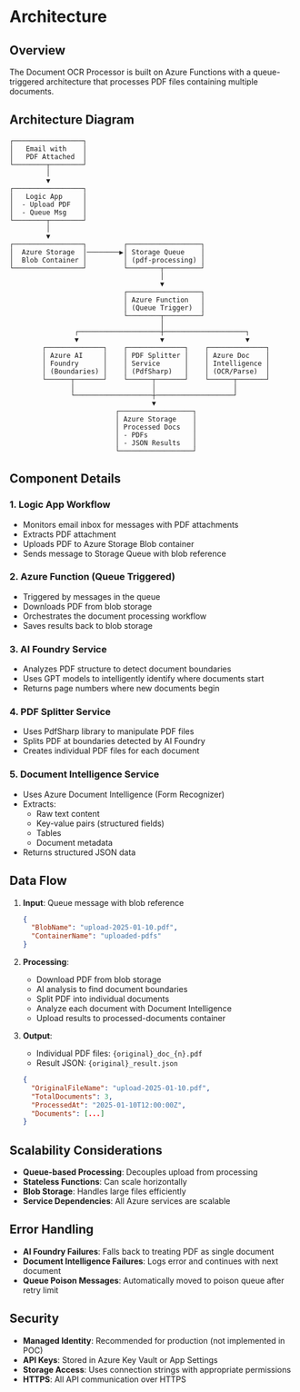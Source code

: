 # Architecture

## Overview

The Document OCR Processor is built on Azure Functions with a queue-triggered architecture that processes PDF files containing multiple documents.

## Architecture Diagram

```
┌─────────────────┐
│   Email with    │
│   PDF Attached  │
└────────┬────────┘
         │
         ▼
┌─────────────────┐
│   Logic App     │
│  - Upload PDF   │
│  - Queue Msg    │
└────────┬────────┘
         │
         ▼
┌─────────────────┐         ┌──────────────────┐
│  Azure Storage  │────────▶│ Storage Queue    │
│  Blob Container │         │ (pdf-processing) │
└─────────────────┘         └────────┬─────────┘
                                     │
                                     ▼
                            ┌──────────────────┐
                            │ Azure Function   │
                            │ (Queue Trigger)  │
                            └────────┬─────────┘
                                     │
                ┌────────────────────┼────────────────────┐
                ▼                    ▼                    ▼
        ┌──────────────┐    ┌──────────────┐    ┌──────────────┐
        │ Azure AI     │    │ PDF Splitter │    │ Azure Doc    │
        │ Foundry      │    │ Service      │    │ Intelligence │
        │ (Boundaries) │    │ (PdfSharp)   │    │ (OCR/Parse)  │
        └──────┬───────┘    └──────┬───────┘    └──────┬───────┘
               │                   │                   │
               └───────────────────┼───────────────────┘
                                   ▼
                          ┌──────────────────┐
                          │ Azure Storage    │
                          │ Processed Docs   │
                          │ - PDFs           │
                          │ - JSON Results   │
                          └──────────────────┘
```

## Component Details

### 1. Logic App Workflow
- Monitors email inbox for messages with PDF attachments
- Extracts PDF attachment
- Uploads PDF to Azure Storage Blob container
- Sends message to Storage Queue with blob reference

### 2. Azure Function (Queue Triggered)
- Triggered by messages in the queue
- Downloads PDF from blob storage
- Orchestrates the document processing workflow
- Saves results back to blob storage

### 3. AI Foundry Service
- Analyzes PDF structure to detect document boundaries
- Uses GPT models to intelligently identify where documents start
- Returns page numbers where new documents begin

### 4. PDF Splitter Service
- Uses PdfSharp library to manipulate PDF files
- Splits PDF at boundaries detected by AI Foundry
- Creates individual PDF files for each document

### 5. Document Intelligence Service
- Uses Azure Document Intelligence (Form Recognizer)
- Extracts:
  - Raw text content
  - Key-value pairs (structured fields)
  - Tables
  - Document metadata
- Returns structured JSON data

## Data Flow

1. **Input**: Queue message with blob reference
   ```json
   {
     "BlobName": "upload-2025-01-10.pdf",
     "ContainerName": "uploaded-pdfs"
   }
   ```

2. **Processing**:
   - Download PDF from blob storage
   - AI analysis to find document boundaries
   - Split PDF into individual documents
   - Analyze each document with Document Intelligence
   - Upload results to processed-documents container

3. **Output**: 
   - Individual PDF files: `{original}_doc_{n}.pdf`
   - Result JSON: `{original}_result.json`
   ```json
   {
     "OriginalFileName": "upload-2025-01-10.pdf",
     "TotalDocuments": 3,
     "ProcessedAt": "2025-01-10T12:00:00Z",
     "Documents": [...]
   }
   ```

## Scalability Considerations

- **Queue-based Processing**: Decouples upload from processing
- **Stateless Functions**: Can scale horizontally
- **Blob Storage**: Handles large files efficiently
- **Service Dependencies**: All Azure services are scalable

## Error Handling

- **AI Foundry Failures**: Falls back to treating PDF as single document
- **Document Intelligence Failures**: Logs error and continues with next document
- **Queue Poison Messages**: Automatically moved to poison queue after retry limit

## Security

- **Managed Identity**: Recommended for production (not implemented in POC)
- **API Keys**: Stored in Azure Key Vault or App Settings
- **Storage Access**: Uses connection strings with appropriate permissions
- **HTTPS**: All API communication over HTTPS
